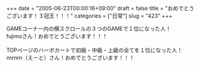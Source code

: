 +++
date = "2005-06-23T00:00:16+09:00"
draft = false
title = "おめでとうございます！３冠王！！！"
categories = ["日常"]
slug = "423"
+++

<div>GAMEコーナー内の横スクロールの３つのGAMEで１位になった人！</div>
<div>fujimoさん！おめでとうございます！！！</div>
&nbsp;
<div>TOPページのハーボカートで初級・中級・上級の全てを１位になった人！</div>
<div>ｍｍｍ（えーと）さん！おめでとうございます！！！</div>
